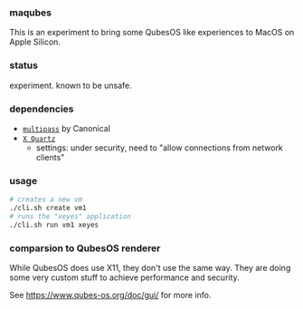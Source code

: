 ### maqubes

This is an experiment to bring some QubesOS like experiences to MacOS on Apple Silicon.

### status

experiment. known to be unsafe.

### dependencies

- [`multipass`](https://multipass.run/) by Canonical
- [`X Quartz`](https://www.xquartz.org/)
    - settings: under security, need to "allow connections from network clients"

### usage

```sh
# creates a new vm
./cli.sh create vm1
# runs the "xeyes" application
./cli.sh run vm1 xeyes
```

### comparsion to QubesOS renderer

While QubesOS does use X11, they don't use the same way. They are doing some very custom stuff to achieve performance and security.

See https://www.qubes-os.org/doc/gui/ for more info.